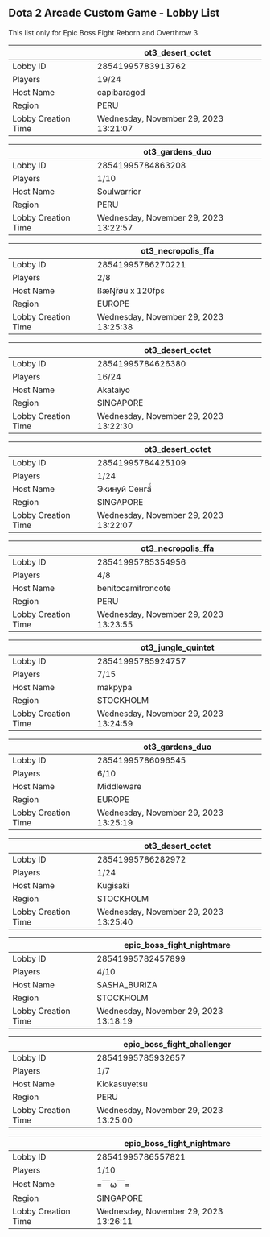 ## Dota 2 Arcade Custom Game - Lobby List

This list only for Epic Boss Fight Reborn and Overthrow 3

|  | ot3_desert_octet |
| ------ | ------ |
| Lobby ID | 28541995783913762 |
| Players | 19/24 |
| Host Name | capibaragod |
| Region | PERU |
| Lobby Creation Time | Wednesday, November 29, 2023 13:21:07 |


|  | ot3_gardens_duo |
| ------ | ------ |
| Lobby ID | 28541995784863208 |
| Players | 1/10 |
| Host Name | Soulwarrior |
| Region | PERU |
| Lobby Creation Time | Wednesday, November 29, 2023 13:22:57 |


|  | ot3_necropolis_ffa |
| ------ | ------ |
| Lobby ID | 28541995786270221 |
| Players | 2/8 |
| Host Name | ßæŊřøū x 120fps | #skinape |
| Region | EUROPE |
| Lobby Creation Time | Wednesday, November 29, 2023 13:25:38 |


|  | ot3_desert_octet |
| ------ | ------ |
| Lobby ID | 28541995784626380 |
| Players | 16/24 |
| Host Name | Akataiyo |
| Region | SINGAPORE |
| Lobby Creation Time | Wednesday, November 29, 2023 13:22:30 |


|  | ot3_desert_octet |
| ------ | ------ |
| Lobby ID | 28541995784425109 |
| Players | 1/24 |
| Host Name | Экинуй Сенгаี้ |
| Region | SINGAPORE |
| Lobby Creation Time | Wednesday, November 29, 2023 13:22:07 |


|  | ot3_necropolis_ffa |
| ------ | ------ |
| Lobby ID | 28541995785354956 |
| Players | 4/8 |
| Host Name | benitocamitroncote |
| Region | PERU |
| Lobby Creation Time | Wednesday, November 29, 2023 13:23:55 |


|  | ot3_jungle_quintet |
| ------ | ------ |
| Lobby ID | 28541995785924757 |
| Players | 7/15 |
| Host Name | makpypa |
| Region | STOCKHOLM |
| Lobby Creation Time | Wednesday, November 29, 2023 13:24:59 |


|  | ot3_gardens_duo |
| ------ | ------ |
| Lobby ID | 28541995786096545 |
| Players | 6/10 |
| Host Name | Middleware |
| Region | EUROPE |
| Lobby Creation Time | Wednesday, November 29, 2023 13:25:19 |


|  | ot3_desert_octet |
| ------ | ------ |
| Lobby ID | 28541995786282972 |
| Players | 1/24 |
| Host Name | Kugisaki |
| Region | STOCKHOLM |
| Lobby Creation Time | Wednesday, November 29, 2023 13:25:40 |


|  | epic_boss_fight_nightmare |
| ------ | ------ |
| Lobby ID | 28541995782457899 |
| Players | 4/10 |
| Host Name | SASHA_BURIZA |
| Region | STOCKHOLM |
| Lobby Creation Time | Wednesday, November 29, 2023 13:18:19 |


|  | epic_boss_fight_challenger |
| ------ | ------ |
| Lobby ID | 28541995785932657 |
| Players | 1/7 |
| Host Name | Kiokasuyetsu |
| Region | PERU |
| Lobby Creation Time | Wednesday, November 29, 2023 13:25:00 |


|  | epic_boss_fight_nightmare |
| ------ | ------ |
| Lobby ID | 28541995786557821 |
| Players | 1/10 |
| Host Name | =￣ω￣= |
| Region | SINGAPORE |
| Lobby Creation Time | Wednesday, November 29, 2023 13:26:11 |


